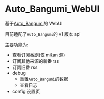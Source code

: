 # Auto_Bangumi_WebUI

基于[Auto_Bangumi](https://github.com/EstrellaXD/Auto_Bangumi)的 WebUI

目前适配了`Auto_Bangumi`的 v1 版本 api

主要功能为:

- 查看订阅番剧(仅 mikan 源)
- 订阅其他来源的新番 rss
- 订阅旧番 rss
- debug
  - 重置`Auto_Bangumi`的数据
  - 查看日志
- config 设置页
